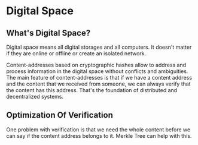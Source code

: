 # Digital Space

## What's Digital Space?

Digital space means all digital storages and all computers. It doesn't matter if they are online or offline or create an isolated network. 

Content-addresses based on cryptographic hashes allow to address and process information in the digital space without conflicts and ambiguities. The main feature of content-addresses is that if we have a content address and the content that we received from someone, we can always verify that the content has this address. That's the foundation of distributed and decentralized systems.

## Optimization Of Verification

One problem with verification is that we need the whole content before we can say if the content address belongs to it. Merkle Tree can help with this. 
